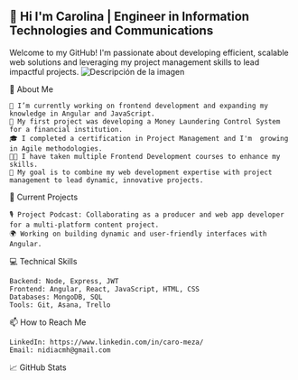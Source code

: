 ## 👋 Hi I'm Carolina | Engineer in Information Technologies and Communications  

Welcome to my GitHub! I'm passionate about developing efficient, scalable web solutions and leveraging my project management skills to lead impactful projects.
![Descripción de la imagen](https://example.com/mi-imagen.png)


🚀 About Me

    🌱 I’m currently working on frontend development and expanding my knowledge in Angular and JavaScript.
    💼 My first project was developing a Money Laundering Control System for a financial institution.
    🎓 I completed a certification in Project Management and I'm  growing in Agile methodologies.
    🧑‍💻 I have taken multiple Frontend Development courses to enhance my skills.
    🎯 My goal is to combine my web development expertise with project management to lead dynamic, innovative projects.

💼 Current Projects

    🎙 Project Podcast: Collaborating as a producer and web app developer for a multi-platform content project.
    🌍 Working on building dynamic and user-friendly interfaces with Angular.

💻 Technical Skills

    Backend: Node, Express, JWT
    Frontend: Angular, React, JavaScript, HTML, CSS
    Databases: MongoDB, SQL
    Tools: Git, Asana, Trello

📫 How to Reach Me

    LinkedIn: https://www.linkedin.com/in/caro-meza/
    Email: nidiacmh@gmail.com
    

📈 GitHub Stats

